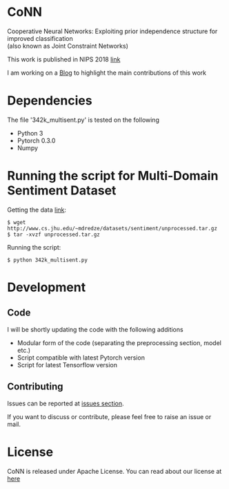 CoNN
=====
Cooperative Neural Networks: Exploiting prior independence structure for improved classification  
(also known as Joint Constraint Networks)  

This work is published in NIPS 2018 [link](https://nips.cc/Conferences/2018/Schedule?showEvent=11409) 

I am working on a [Blog](http://blog.harshshrivastava.com/2018/10/cooperative-neural-networks-conn-an-overview/) to highlight the main contributions of this work 

Dependencies
=============

The file '342k\_multisent.py' is tested on the following 

- Python 3
- Pytorch 0.3.0 
- Numpy 

Running the script for Multi-Domain Sentiment Dataset
=============
Getting the data [link](http://www.cs.jhu.edu/~mdredze/datasets/sentiment/):
```
$ wget http://www.cs.jhu.edu/~mdredze/datasets/sentiment/unprocessed.tar.gz
$ tar -xvzf unprocessed.tar.gz
```
Running the script:
```
$ python 342k_multisent.py
```

Development
============

Code
----

I will be shortly updating the code with the following additions  

- Modular form of the code (separating the preprocessing section, model etc.)
- Script compatible with latest Pytorch version  
- Script for latest Tensorflow version


Contributing
------------
Issues can be reported at [issues section](https://github.com/Harshs27/CoNN/issues).

If you want to discuss or contribute, please feel free to raise an issue or mail.

License
=======
CoNN is released under Apache License. You can read about our license at [here](https://github.com/Harshs27/CoNN/blob/master/LICENSE)


